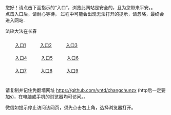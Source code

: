您好！请点击下面指示的“入口”，浏览此网站是安全的，且为您带来平安。。 <br/>
点击入口后，请耐心等待， 过程中可能会出现无法打开的提示，请忽略，最终会进入网站. </br>

法轮大法在长春<br/>
<div style="padding:10px"><a style="margin:20px" target="_blank" href="https://d10updkv2nytp9.cloudfront.net/2Qpsp?xilquon" id="ccLink1" rel="nofollow">入口1</a> <a target="_blank" style="margin:20px" href="https://d2reehxtruqg5w.cloudfront.net/2Qpsp?rwtbzqia" id="ccLink2" rel="nofollow">入口2</a> <a style="margin:20px" target="_blank" href="https://d3ka844d6r4hg1.cloudfront.net/2Qpsp?gwnrkwka" id="ccLink3" rel="nofollow">入口3</a></div>

<div style="padding:10px" ><a style="margin:20px" target="_blank" href="https://d10updkv2nytp9.cloudfront.net/2Qpsp?xilquon" id="ccLink4" rel="nofollow">入口4</a> <a style="margin:20px" href="https://d2reehxtruqg5w.cloudfront.net/2Qpsp?rwtbzqia" target="_blank" id="ccLink5" rel="nofollow">入口5</a> <a style="margin:20px" href="https://d3ka844d6r4hg1.cloudfront.net/2Qpsp?gwnrkwka" target="_blank" id="ccLink6" rel="nofollow">入口6</a></div>

<div style="padding:10px"><a style="margin:20px" target="_blank" href="https://d10updkv2nytp9.cloudfront.net/2Qpsp?xilquon" id="ccLink7" rel="nofollow">入口7</a> <a style="margin:20px" href="https://d2reehxtruqg5w.cloudfront.net/2Qpsp?rwtbzqia" target="_blank" id="ccLink8" rel="nofollow">入口8</a> <a style="margin:20px" target="_blank" href="https://d3ka844d6r4hg1.cloudfront.net/2Qpsp?gwnrkwka" id="ccLink9" rel="nofollow">入口9</a></div>

<br/>



请复制并记住免翻墙网址 https://github.com/yntd/changchunzx (http后一定要加s)，在电脑或手机的浏览器均可访问。。<br/>

微信如提示停止访问该网页，须先点击右上角，选择浏览器打开。
